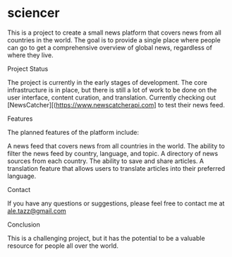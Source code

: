 # sciencer
This is a project to create a small news platform that covers news from all countries in the world. The goal is to provide a single place where people can go to get a comprehensive overview of global news, regardless of where they live.

Project Status

The project is currently in the early stages of development. The core infrastructure is in place, but there is still a lot of work to be done on the user interface, content curation, and translation.
Currently checking out [NewsCatcher][(https://www.newscatcherapi.com] to test their news feed.

Features

The planned features of the platform include:

A news feed that covers news from all countries in the world.
The ability to filter the news feed by country, language, and topic.
A directory of news sources from each country.
The ability to save and share articles.
A translation feature that allows users to translate articles into their preferred language.

Contact

If you have any questions or suggestions, please feel free to contact me at ale.tazz@gmail.com

Conclusion

This is a challenging project, but it has the potential to be a valuable resource for people all over the world. 
